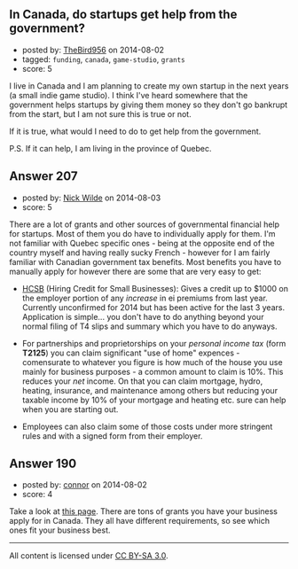 ## In Canada, do startups get help from the government?

- posted by: [TheBird956](https://stackexchange.com/users/3016805/thebird956) on 2014-08-02
- tagged: `funding`, `canada`, `game-studio`, `grants`
- score: 5

I live in Canada and I am planning to create my own startup in the next years (a small indie game studio). I think I've heard somewhere that the government helps startups by giving them money so they don't go bankrupt from the start, but I am not sure this is true or not.

If it is true, what would I need to do to get help from the government.

P.S. If it can help, I am living in the province of Quebec.


## Answer 207

- posted by: [Nick Wilde](https://stackexchange.com/users/454046/nick-wilde) on 2014-08-03
- score: 5

<p>There are a lot of grants and other sources of governmental financial help for startups. Most of them you do have to individually apply for them. I'm not familiar with Quebec specific ones - being at the opposite end of the country myself and having really sucky French - however for I am fairly familiar with Canadian government tax benefits. Most benefits you have to manually apply for however there are some that are very easy to get:</p>

<ul>
<li><p><a href="http://www.cra-arc.gc.ca/hiringcredit/">HCSB</a> (Hiring Credit for Small Businesses): Gives a credit up to $1000 on the employer portion of any <em>increase</em> in ei premiums from last year. Currently unconfirmed for 2014 but has been active for the last 3 years. Application is simple... you don't have to do anything beyond your normal filing of T4 slips and summary which you have to do anyways.</p></li>
<li><p>For partnerships and proprietorships on your <em>personal income tax</em> (form <strong>T2125</strong>) you can claim significant "use of home" expences - comensurate to whatever you figure is how much of the house you use mainly for business purposes - a common amount to claim is 10%. This reduces your <em>net</em> income. On that you can claim mortgage, hydro, heating, insurance, and maintenance among others but reducing your taxable income by 10% of your mortgage and heating etc. sure can help when you are starting out.</p></li>
<li><p>Employees can also claim some of those costs under more stringent rules and with a signed form from their employer.</p></li>
</ul>



## Answer 190

- posted by: [connor](https://stackexchange.com/users/392995/connor) on 2014-08-02
- score: 4

<p>Take a look at <a href="http://www.canadabusiness.ca/eng/page/2740/">this page</a>. There are tons of grants you have your business apply for in Canada. They all have different requirements, so see which ones fit your business best.</p>




---

All content is licensed under [CC BY-SA 3.0](https://creativecommons.org/licenses/by-sa/3.0/).
